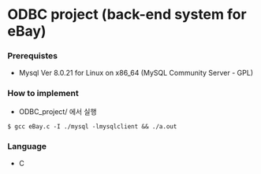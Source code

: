 # ODBC project (back-end system for eBay) 

### Prerequistes
- Mysql Ver 8.0.21 for Linux on x86_64 (MySQL Community Server - GPL)

### How to implement
- ODBC_project/ 에서 실행

```shell
$ gcc eBay.c -I ./mysql -lmysqlclient && ./a.out
```

### Language
- C
